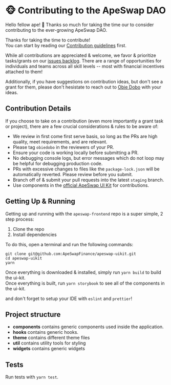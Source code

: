 # 🐵 Contributing to the ApeSwap DAO

Hello fellow ape! 🍌 Thanks so much for taking the time our to consider contributing to the ever-growing ApeSwap DAO.   

Thanks for taking the time to contribute!  
You can start by reading our [Contribution guidelines](https://docs.apeswap.finance/code/contributing) first.  
  
While all contributions are appreciated & welcome, we favor & prioritize tasks/grants on our [issues backlog](https://github.com/ApeSwapFinance/apeswap-uikit/issues). There are a range of opportunities for individuals and teams across all skill levels -- most with financial incentives attached to them!  

Additionally, if you have suggestions on contribution ideas, but don't see a grant for them, please don't hesistate to reach out to [Obie Dobo](https://t.me/obiedobo) with your ideas.  
  
## Contribution Details

If you choose to take on a contribution (even more importantly a grant task or project), there are a few crucial considerations & rules to be aware of:  
  
- We review in first come first serve basis, so long as the PRs are high quality, meet requirements, and are relevant.
- Please tag `obiedobo` in the reviewers of your PR.
- Ensure your code is working locally before submitting a PR.
- No debugging console logs, but error messages which do not loop may be helpful for debugging production code.
- PRs with excessive changes to files like the `package-lock.json` will be automatically reverted. Please review before you submit.
- Branch off of & submit your pull requests into the latest `staging` branch.
- Use components in the [official ApeSwap UI Kit](https://github.com/ApeSwapFinance/apeswap-uikit) for contributions.

## Getting Up & Running

Getting up and running with the `apeswap-frontend` repo is a super simple, 2 step process:

1. Clone the repo
2. Install dependencies

To do this, open a terminal and run the following commands:

```
git clone git@github.com:ApeSwapFinance/apeswap-uikit.git
cd apeswap-uikit
yarn
```

Once everything is downloaded & installed, simply run `yarn build` to build the ui-kit.  
Once everything is built, run `yarn storybook` to see all of the components in the ui-kit.  

and don't forget to setup your IDE with `eslint` and `prettier`!

## Project structure

- **components** contains generic components used inside the application.
- **hooks** contains generic hooks.
- **theme** contains different theme files
- **util** contains utility tools for styling
- **widgets** contains generic widgets

## Tests

Run tests with `yarn test`.
